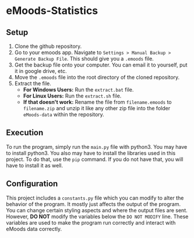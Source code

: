 # eMoods-Statistics

## Setup

1. Clone the github repository.
2. Go to your emoods app. Navigate to `Settings > Manual Backup > Generate Backup File`. This should give you a `.emoods` file.
3. Get the backup file onto your computer. You can email it to yourself, put it in google drive, etc.
4. Move the `.emoods` file into the root directory of the cloned repository.
5. Extract the file.
    - **For Windows Users:** Run the `extract.bat` file.
    - **For Linux Users:** Run the `extract.sh` file.
    - **If that doesn't work:** Rename the file from `filename.emoods` to `filename.zip` and unzip it like any other zip file into the folder `eMoods-data` within the repository.

## Execution

To run the program, simply run the `main.py` file with python3. You may have to install python3. You also may have to install the libraries used in this project. To do that, use the `pip` command. If you do not have that, you will have to install it as well.

## Configuration

This project includes a `constants.py` file which you can modify to alter the behavior of the program. It mostly just affects the output of the program. You can change certain styling aspects and where the output files are sent. However, **DO NOT** modify the variables below the `DO NOT MODIFY` line. These variables are used to make the program run correctly and interact with eMoods data correctly.